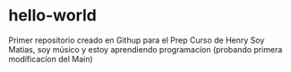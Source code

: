 # hello-world
Primer repositorio creado en Githup para el Prep Curso de Henry
Soy Matias, soy músico y estoy aprendiendo programacíon (probando primera modificacíon del Main)
